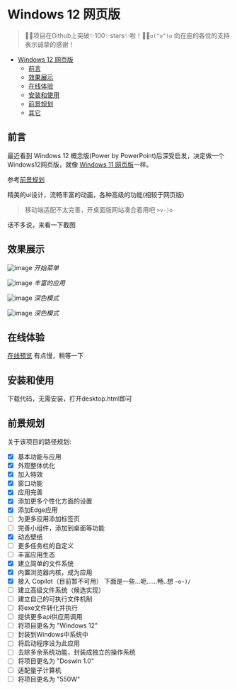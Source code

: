 # Windows 12 网页版


> 🎉🎉项目在Github上突破✨100✨stars✨啦！🎊🎈`o(^o^)o`
> 向在座的各位的支持表示诚挚的感谢！

- [Windows 12 网页版](#windows-12-网页版)
  - [前言](#前言)
  - [效果展示](#效果展示)
  - [在线体验](#在线体验)
  - [安装和使用](#安装和使用)
  - [前景规划](#前景规划)
  - [其它](#其它)

## 前言
最近看到 Windows 12 概念版(Power by PowerPoint)后深受启发，决定做一个Windows12网页版，就像 [Windows 11 网页版](https://win11.blueedge.me/)一样。

参考[前景规划](#前景规划)

精美的ui设计，流畅丰富的动画，各种高级的功能(相较于网页版)
> 移动端适配不太完善，开桌面版网站凑合着用吧 `>v-)o`

话不多说，来看一下截图

## 效果展示

![image](https://tjy-gitnub.github.io/win12/img/start-menu.png)
*开始菜单*

![image](https://tjy-gitnub.github.io/win12/img/colorful-apps.png)
*丰富的应用*

![image](https://tjy-gitnub.github.io/win12/img/dark-mode.png)
*深色模式*

![image](https://tjy-gitnub.github.io/win12/img/ai-copilot.png)
*深色模式*

## 在线体验
[在线预览](https://tjy-gitnub.github.io/win12/desktop.html)
有点慢，稍等一下

## 安装和使用
下载代码，无需安装，打开desktop.html即可

## 前景规划
关于该项目的路径规划:
- [x] 基本功能与应用
- [x] 外观整体优化
- [x] 加入特效
- [x] 窗口功能
- [x] 应用完善
- [x] 添加更多个性化方面的设置
- [x] 添加Edge应用
- [ ] 为更多应用添加标签页
- [ ] 完善小组件，添加到桌面等功能
- [x] 动态壁纸
- [ ] 更多任务栏的自定义
- [ ] 丰富应用生态
- [x] 建立简单的文件系统
- [x] 内置浏览器内核，成为应用
- [x] 接入 Copilot（目前暂不可用）
下面是一些...呃......畅..想 `~o~)/`
- [ ] 建立高级文件系统（候选实现）
- [ ] 建立自己的可执行文件机制
- [ ] 将exe文件转化并执行
- [ ] 提供更多api供应用调用
- [ ] 将项目更名为 "Windows 12"
- [ ] 封装到Windows中系统中
- [ ] 将启动程序设为此应用
- [ ] 去除多余系统功能，封装成独立的操作系统
- [ ] 将项目更名为 "Doswin 1.0"
- [ ] 适配量子计算机
- [ ] 将项目更名为 "550W"
